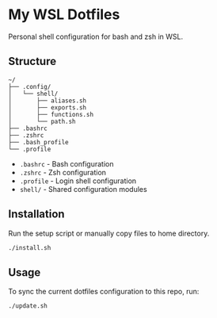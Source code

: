 # My WSL Dotfiles

Personal shell configuration for bash and zsh in WSL.

## Structure
```
~/
├── .config/
│   └── shell/
│       ├── aliases.sh
│       ├── exports.sh
│       ├── functions.sh
│       └── path.sh
├── .bashrc
├── .zshrc
├── .bash_profile
└── .profile
```

- `.bashrc` - Bash configuration
- `.zshrc` - Zsh configuration  
- `.profile` - Login shell configuration
- `shell/` - Shared configuration modules

## Installation
Run the setup script or manually copy files to home directory.
```bash
./install.sh
```

## Usage
To sync the current dotfiles configuration to this repo, run:
```bash
./update.sh
```
